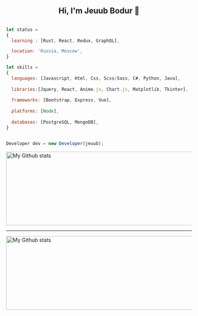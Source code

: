 
<h2 align="center">Hi, I'm Jeuub Bodur 👋</h1>

```js

let status = 
{ 
  learning : [Rust, React, Redux, GraphQL],

  location: 'Russia, Moscow',
}

let skills = 
{
  languages: [Javascript, Html, Css, Scss/Sass, C#, Python, Java],
  
  libraries:[Jquery, React, Anime.js, Chart.js, Matplotlib, Tkinter],
  
  frameworks: [Bootstrap, Express, Vue],
  
  platforms: [Node],
  
  databases: [PostgreSQL, MongoDB],
}


Developer dev = new Developer(jeuub);


```

 <img alt="My Github stats" align="center" border-radius="40px" width="800px" height="200px" src="https://github-readme-stats.vercel.app/api?username=jeuub&count_private=true&show_icons=true&hide_border=true&theme=react" href="https://github.com/jeuub"/>


---

<img alt="My Github stats" align="center" border-radius="40px" width="800px" height="200px" src="https://github-readme-streak-stats.herokuapp.com/?user=jeuub&layout=compact" alt="jeuub" />

